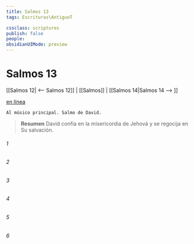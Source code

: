 ```yaml
---
title: Salmos 13
tags: Escrituras\AntiguoT

cssclass: scriptures
publish: false
people:
obsidianUIMode: preview
---
```


# Salmos 13
[[Salmos 12| <-- Salmos 12]] | [[Salmos]] | [[Salmos 14|Salmos 14 --> ]]

[en línea](https://churchofjesuschrist.org/study/scriptures/ot/ps/13?lang=spa)

```
Al músico principal. Salmo de David.
```

> __Resumen__
David confía en la misericordia de Jehová y se regocija en Su salvación.

###### 1 


###### 2 


###### 3 


###### 4 


###### 5 


###### 6 


